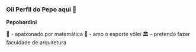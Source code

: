 ### Oii Perfil do Pepo aqui 💫

**Pepobordini** 

🧮 - apaixonado por matemática 
🏐 - amo o esporte vôlei
🏛 - pretendo fazer faculdade de arquitetura 
